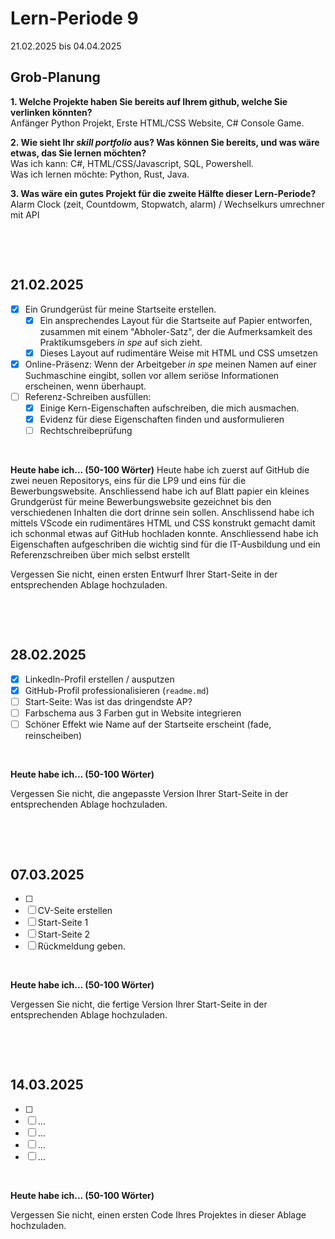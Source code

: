 # Lern-Periode 9

21.02.2025 bis 04.04.2025

## Grob-Planung

**1. Welche Projekte haben Sie bereits auf Ihrem github, welche Sie verlinken könnten?**                    
       Anfänger Python Projekt, Erste HTML/CSS Website, C# Console Game.
       
**2. Wie sieht Ihr *skill portfolio* aus? Was können Sie bereits, und was wäre etwas, das Sie lernen möchten?**                        
        Was ich kann: C#, HTML/CSS/Javascript, SQL, Powershell.                                         
        Was ich lernen möchte: Python, Rust, Java.          
        
**3. Was wäre ein gutes Projekt für die zweite Hälfte dieser Lern-Periode?**                                                    
        Alarm Clock (zeit, Countdowm, Stopwatch, alarm) / Wechselkurs umrechner mit API    
        

&nbsp;
 
&nbsp;

## 21.02.2025

- [x] Ein Grundgerüst für meine Startseite erstellen. 
  - [x] Ein ansprechendes Layout für die Startseite auf Papier entworfen, zusammen mit einem "Abholer-Satz", der die Aufmerksamkeit des Praktikumsgebers *in spe* auf sich zieht.
  - [x] Dieses Layout auf rudimentäre Weise mit HTML und CSS umsetzen

- [x] Online-Präsenz: Wenn der Arbeitgeber *in spe* meinen Namen auf einer Suchmaschine eingibt, sollen vor allem seriöse Informationen erscheinen, wenn überhaupt. 
- [ ] Referenz-Schreiben ausfüllen:
  - [x] Einige Kern-Eigenschaften aufschreiben, die mich ausmachen.
  - [x] Evidenz für diese Eigenschaften finden und ausformulieren
  - [ ] Rechtschreibeprüfung

 &nbsp;

**Heute habe ich... (50-100 Wörter)**
Heute habe ich zuerst auf GitHub die zwei neuen Repositorys, eins für die LP9 und eins für die Bewerbungswebsite. Anschliessend habe ich auf Blatt papier ein kleines Grundgerüst für meine Bewerbungswebsite gezeichnet bis den verschiedenen Inhalten die dort drinne sein sollen. Anschlissend habe ich mittels VScode ein rudimentäres HTML und CSS konstrukt gemacht damit ich schonmal etwas auf GitHub hochladen konnte. Anschliessend habe ich Eigenschaften aufgeschriben die wichtig sind für die IT-Ausbildung und ein Referenzschreiben über mich selbst erstellt

Vergessen Sie nicht, einen ersten Entwurf Ihrer Start-Seite in der entsprechenden Ablage hochzuladen. 

&nbsp;
 
&nbsp;

## 28.02.2025

- [x] LinkedIn-Profil erstellen / ausputzen
- [x] GitHub-Profil professionalisieren (`readme.md`)
- [ ] Start-Seite: Was ist das dringendste AP?
- [ ] Farbschema aus 3 Farben gut in Website integrieren
- [ ] Schöner Effekt wie Name auf der Startseite erscheint (fade, reinscheiben)

 &nbsp;

**Heute habe ich... (50-100 Wörter)**

Vergessen Sie nicht, die angepasste Version Ihrer Start-Seite in der entsprechenden Ablage hochzuladen.

&nbsp;
 
&nbsp;

## 07.03.2025

- [ ] 
- [ ] CV-Seite erstellen
- [ ] Start-Seite 1
- [ ] Start-Seite 2
- [ ] Rückmeldung geben.

 &nbsp;

**Heute habe ich... (50-100 Wörter)**

Vergessen Sie nicht, die fertige Version Ihrer Start-Seite in der entsprechenden Ablage hochzuladen.

&nbsp;
 
&nbsp;

## 14.03.2025

- [ ] 
- [ ] ...
- [ ] ...
- [ ] ...
- [ ] ...

&nbsp;

**Heute habe ich... (50-100 Wörter)**

Vergessen Sie nicht, einen ersten Code Ihres Projektes in dieser Ablage hochzuladen.
